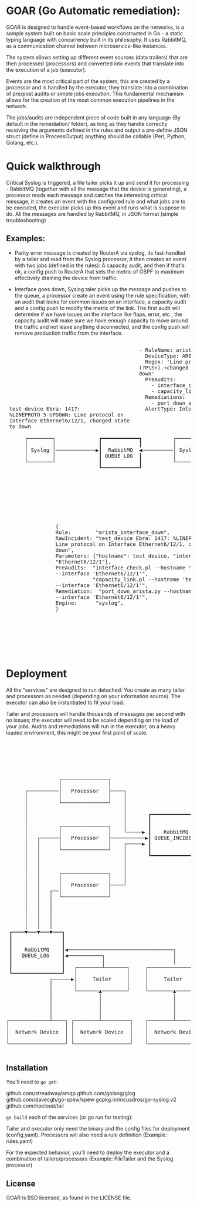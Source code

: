 # GOAR (Go Automatic remediation):

GOAR is designed to handle event-based workflows on the networks, is a sample system built on basic scale principles constructed in Go - a static typing language with concurrency built in its philosophy. It uses RabbitMQ, as a communication channel between microservice-like instances.

The system allows setting up different event sources (data trailers) that are then processed (processors) and converted into events that translate into the execution of a job (executor). 

Events are the most critical part of the system, this are created by a processor and is handled by the executor, they translate into a combination of pre/post audits or simple jobs execution. This fundamental mechanism allows for the creation of the most common execution pipelines in the network.

The jobs/audits are independent piece of code built in any language (By default in the remediation/ folder), as long as they handle correctly receiving the arguments defined in the rules and output a pre-define JSON struct (define in ProcessOutput) anything should be callable (Perl, Python, Golang, etc.).

# Quick walkthrough 

Critical Syslog is triggered, a file tailer picks it up and send it for processing - RabbitMQ (together with all the message that the device is generating), a processor reads each message and catches the interesting critical message, it creates an event with the configured rule and what jobs are to be executed, the executor picks up this event and runs what is suppose to do. All the messages are handled by RabbitMQ, in JSON format (simple troubleshooting)

## Examples: 

- Parity error message is created by RouterA via syslog, its fast-handled by a tailer and read from the Syslog processor, it then creates an event with two jobs (defined in the rules): A capacity audit, and then if that's ok, a config push to RouterA that sets the metric of OSPF to maximum effectively draining the device from traffic.

- Interface goes down, Syslog taler picks up the message and pushes to the queue, a processor create an event using the rule specification, with an audit that looks for common issues on an interface, a capacity audit and a config push to modify the metric of the link. The first audit will determine if we have issues on the interface like flaps, error, etc., the capacity audit will make sure we have enough capacity to move around the traffic and not leave anything disconnected, and the config push will remove production traffic from the interface.

<pre>
                                                                                                                         
                                           - RuleName: arista_interface_down                                             
                                             DeviceType: ARISTA                                                          
                                             Regex: 'Line protocol on Interface                                          
                                           (?P<interface>\S+).+changed state to                                          
                                           down'                                                                         
                                             PreAudits:                                                                  
                                               - interface_check.py                                                      
                                               - capacity_link.py                                                        
                                             Remediations:                                                               
                                               - port_down_arista.py                                                     
 test_device Ebra: 1417:                     AlertType: Interface Status                                                 
 %LINEPROTO-5-UPDOWN: Line protocol on                                                                                   
 Interface Ethernet6/12/1, changed state                                                                                 
 to down                                                       │                                                         
                                                               │                          ┏━━━━━━━━━━━━━━━━┓             
      ┌────────┐              ┏━━━━━━━━━━━━┓          ┌────────▼──────────┐               ┃                ┃             
      │        │              ┃            ┃          │                   │               ┃                ┃             
      │ Syslog │─────────────▶┃  RabbitMQ  ◀──────────│ Syslog Processor  ├──────────────▶┃    RabbitMQ    ┃             
      │        │              ┃ QUEUE_LOG  ┃          │                   │               ┃ QUEUE_INCIDENT ┃             
      └────────┘              ┃            ┃          └───────────────────┘               ┃                ┃             
                              ┗━━━━━━━━━━━━┛                                              ┃                ┃             
                                                                                          ┗━━━━━━━▲━━━━━━━━┛             
                                                                                                  │                      
                                                                                                  │                      
                                                                                                  │                      
                                                                                           ┌──────┴───────┐              
                                                                                           │              │              
                                                                                           │   EXECUTOR   │              
                                                                                           │              │              
                                                                                           └──┬────┬──┬───┘              
                {                                                                             │    │  │                  
                Rule:        "arista_interface_down",                                         │    │  │                  
                RawIncident: "test_device Ebra: 1417: %LINEPROTO-5-UPDOWN:              ┌─────┘    │  └─────┐            
                Line protocol on Interface Ethernet6/12/1, changed state to             │          │        │            
                down",                                                                  │          │        │            
                Parameters: {"hostname": test_device, "interface":                      │          │        │            
                "Ethernet6/12/1"},                                                      ▼          │        ▼            
                PreAudits:  "interface_check.pl --hostname 'test_device'      ┌───────────────────┐│┌───────────────────┐
                --interface 'Ethernet6/12/1'",                                │                   │││                   │
                            "capacity_link.pl --hostname 'test_device'        │      AUDITS       │││      AUDITS       │
                --interface 'Ethernet6/12/1'",                                │                   │││                   │
                Remediation:  "port_down_arista.py --hostname 'test_device'   └───────────────────┘│└───────────────────┘
                --interface 'Ethernet6/12/1'",                                 interface_check.pl  │   capacity_link.pl  
                Engine:      "syslog",                                                             │                     
                }                                                                                  │                     
                                                                                         ┌─────────▼─────────┐           
                                                                                         │                   │           
                                                                                         │    Remediation    │           
                                                                                         │                   │           
                                                                                         └───────────────────┘           
                                                                                          port_down_arista.py            

</pre>

# Deployment

All the "services" are designed to run detached: You create as many tailer and processors as needed (depending on your information source). The executor can also be instantiated to fit your load. 

Tailer and processors will handle thousands of messages per second with no issues; the executor will need to be scaled depending on the load of your jobs. Audits and remediations will run in the executor, on a heavy loaded environment, this might be your first point of scale.

<pre>
                                                                                                 ┌─────────────┐
                                                                                                 │             │
                                                                                            ┌───▶│   AUDITS    │
                                                                                            │    │             │
                                                                                            │    └─────────────┘
                                                                        ┌──────────────┐    │                   
                 ┌───────────────┐                                      │              │────┘                   
                 │               │                                 ┌────┤   EXECUTOR   │                        
      ┌──────────│   Processor   ├────┐                            │    │              │────┐                   
      │          │               │    │                            │    └──────────────┘    │                   
      │          └───────────────┘    │                            │                        │                   
      │                               │                            │                        │    ┌────────────┐ 
      │                               │       ┏━━━━━━━━━━━━━━━━┓   │                        │    │            │ 
      │                               │       ┃                ┃   │                        └───▶│    JOBS    │ 
      │          ┌───────────────┐    │       ┃                ◀───┘                             │            │ 
      │          │               │    └─────▶ ┃    RabbitMQ    ┃                                 └────────────┘ 
      │   ┌──────┤   Processor   ├───────────▶┃ QUEUE_INCIDENT ◀───┐                                            
      │   │      │               │    ┌─────▶ ┃                ┃   │                            ┌─────────────┐ 
      │   │      └───────────────┘    │       ┃                ┃   │                            │             │ 
      │   │                           │       ┗━━━━━━━━━━━━━━━━┛   │                       ┌───▶│   AUDITS    │ 
      │   │                           │                            │                       │    │             │ 
      │   │                           │                            │                       │    └─────────────┘ 
      │   │      ┌───────────────┐    │                            │   ┌──────────────┐    │                    
      │   │      │               │    │                            │   │              │────┘                    
      │   │      │   Processor   ├────┘                            └───┤   EXECUTOR   │                         
      │   │   ┌──│               │                                     │              │────┐                    
      │   │   │  └───────────────┘                                     └──────────────┘    │                    
      │   │   │                                                                            │                    
      │   │   │                                                                            │    ┌────────────┐  
      │   │   │                                                                            │    │            │  
      │   │   │                                                                            └───▶│    JOBS    │  
      │   │   │                                                                                 │            │  
 ┏━━━━▼━━━▼━━━▼━━━┓                                                                             └────────────┘  
 ┃                ┃                                                                                             
 ┃                ┃                                                                                             
 ┃    RabbitMQ    ┃◀──────────────────────────────────┐                                                         
 ┃   QUEUE_LOG    ┃◀───────────┐                      │                                                         
 ┃                ┃            │                      │                                                         
 ┃                ┃   ┌────────┴───────┐     ┌────────────────┐                                                 
 ┗━━━━━━━━━━━━━━━━┛   │                │     │                │                                                 
              ┌──────▶│     Tailer     │     │     Tailer     │                                                 
              │       │                │     │                │                                                 
              │       └───────▲────────┘     └────────▲───────┘                                                 
              │               │                       │                                                         
              │               │                       │                                                         
              │               │                       │                                                         
              │               │                       │                                                         
┌─────────────┴────┐ ┌────────┴─────────┐    ┌────────┴─────────┐                                               
│                  │ │                  │    │                  │                                               
│  Network Device  │ │  Network Device  │    │  Network Device  │                                               
│                  │ │                  │    │                  │                                               
└──────────────────┘ └──────────────────┘    └──────────────────┘                

</pre>

## Installation

You'll need to `go get`:

github.com/streadway/amqp
github.com/golang/glog
github.com/davecgh/go-spew/spew
gopkg.in/mcuadros/go-syslog.v2
github.com/hpcloud/tail

`go build` each of the services (or go run for testing):

Tailer and executor only need the binary and the config files for deployment (config.yaml). Processors will also need a rule definition (Example: rules.yaml)

For the expected behavior, you'll need to deploy the executor and a combination of tailers/processors (Example: FileTailer and the Syslog processor)

## License
GOAR is BSD licensed, as found in the LICENSE file.